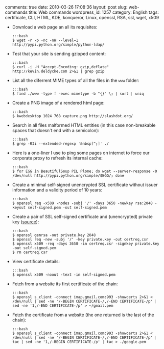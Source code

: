 comments: true
date: 2010-03-26 17:08:36
layout: post
slug: web-commands
title: Web commands
wordpress_id: 1257
category: English
tags: certificate, CLI, HTML, KDE, konqueror, Linux, openssl, RSA, ssl, wget, x509

  * Download a web page an all its requisites:

        :::bash
        $ wget -r -p -nc -nH --level=1 http://pypi.python.org/simple/python-ldap/

  * Test that your site is sending gzipped content:
 
        :::bash
        $ curl -i -H "Accept-Encoding: gzip,deflate" http://kevin.deldycke.com 2>&1 | grep gzip

  * List all the diferrent MIME types of all the files in the `www` folder:

        :::bash
        $ find ./www -type f -exec mimetype -b "{}" \; | sort | uniq

  * Create a PNG image of a rendered html page:

        :::bash
        $ kwebdesktop 1024 768 capture.png http://slashdot.org/

  * Search in all files malformed HTML entities (in this case non-breakable spaces that doesn't end with a semicolon):

        :::bash
        $ grep -RIi --extended-regexp '&nbsp[^;]' ./

  * Here is a one-liner I use to ping some pages on internet to force our corporate proxy to refresh its internal cache:

        :::bash
        $ for EGG in BeautifulSoup PIL Plone; do wget --server-response -O /dev/null http://pypi.python.org/simple/$EGG/; done

  * Create a minimal self-signed unencrypted SSL certificate without issuer information and a validity period of 10 years:

        :::bash
        $ openssl req -x509 -nodes -subj '/' -days 3650 -newkey rsa:2048 -keyout self-signed.pem -out self-signed.pem

  * Create a pair of SSL self-signed certificate and (unencrypted) private key ([source](http://devsec.org/info/ssl-cert.html)):

        :::bash
        $ openssl genrsa -out private.key 2048
        $ openssl req -new -subj '/' -key private.key -out certreq.csr
        $ openssl x509 -req -days 3650 -in certreq.csr -signkey private.key -out self-signed.pem
        $ rm certreq.csr

  * View certificate details:

        :::bash
        $ openssl x509 -noout -text -in self-signed.pem

  * Fetch from a website its first certificate of the chain:

        :::bash
        $ openssl s_client -connect imap.gmail.com:993 -showcerts 2>&1 < /dev/null | sed -ne '/-BEGIN CERTIFICATE-/,/-END CERTIFICATE-/p' | sed -ne '1,/-END CERTIFICATE-/p' > ~/gmail.pem

  * Fetch the certificate from a website (the one returned is the last of the chain):

        :::bash
        $ openssl s_client -connect imap.gmail.com:993 -showcerts 2>&1 < /dev/null | sed -ne '/-BEGIN CERTIFICATE-/,/-END CERTIFICATE-/p' | tac | sed -ne '1,/-BEGIN CERTIFICATE-/p' | tac > ./google.pem

